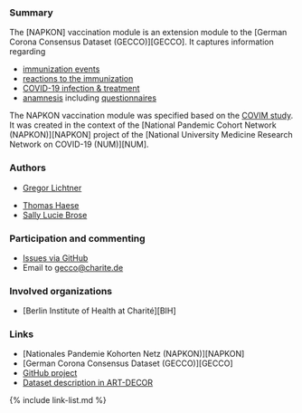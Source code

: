 ### Summary

The [NAPKON] vaccination module is an extension module to the [German Corona Consensus Dataset (GECCO)][GECCO]. It captures information regarding
* [immunization events](profiles.html#immunization)
* [reactions to the immunization](profiles.html#immunization-reactions)
* [COVID-19 infection & treatment](profiles.html#covid19-infection--treatment)
* [anamnesis](profiles.html#anamnesis) including [questionnaires](profiles.html#questionnaires)

The NAPKON vaccination module was specified based on the [COVIM study](https://covim-netzwerk.de/). It was created in the context of the [National Pandemic Cohort Network (NAPKON)][NAPKON] project of the [National University Medicine Research Network on COVID-19 (NUM)][NUM].

### Authors
- [Gregor Lichtner](https://github.com/glichtner)
* [Thomas Haese](https://github.com/thaese)
* [Sally Lucie Brose](https://github.com/BroseS8927)

### Participation and commenting

* [Issues via GitHub](https://github.com/BIH-CEI/{{site.data.fhir.packageId}}/issues/)
* Email to [gecco@charite.de](mailto:gecco@charite.de)

### Involved organizations
* [Berlin Institute of Health at Charité][BIH]

### Links
* [Nationales Pandemie Kohorten Netz (NAPKON)][NAPKON]
* [German Corona Consensus Dataset (GECCO)][GECCO]
* [GitHub project](https://github.com/BIH-CEI/{{site.data.fhir.packageId}}/)
* [Dataset description in ART-DECOR](https://github.com/BIH-CEI/{{site.data.fhir.packageId}}/)

{% include link-list.md %}
